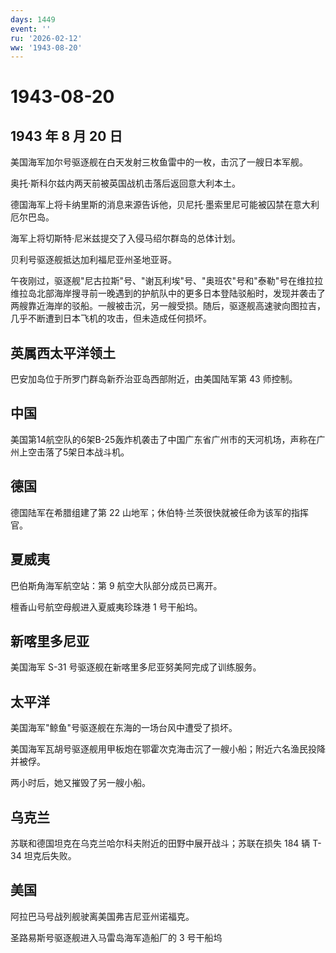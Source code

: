 ```yaml
---
days: 1449
event: ''
ru: '2026-02-12'
ww: '1943-08-20'
---
```


# 1943-08-20

## 1943 年 8 月 20 日

美国海军加尔号驱逐舰在白天发射三枚鱼雷中的一枚，击沉了一艘日本军舰。

奥托·斯科尔兹内两天前被英国战机击落后返回意大利本土。

德国海军上将卡纳里斯的消息来源告诉他，贝尼托·墨索里尼可能被囚禁在意大利厄尔巴岛。

海军上将切斯特·尼米兹提交了入侵马绍尔群岛的总体计划。

贝利号驱逐舰抵达加利福尼亚州圣地亚哥。

午夜刚过，驱逐舰"尼古拉斯"号、"谢瓦利埃"号、"奥班农"号和"泰勒"号在维拉拉维拉岛北部海岸搜寻前一晚遇到的护航队中的更多日本登陆驳船时，发现并袭击了两艘靠近海岸的驳船。一艘被击沉，另一艘受损。随后，驱逐舰高速驶向图拉吉，几乎不断遭到日本飞机的攻击，但未造成任何损坏。

## 英属西太平洋领土

巴安加岛位于所罗门群岛新乔治亚岛西部附近，由美国陆军第 43 师控制。

## 中国

美国第14航空队的6架B-25轰炸机袭击了中国广东省广州市的天河机场，声称在广州上空击落了5架日本战斗机。

## 德国

德国陆军在希腊组建了第 22
山地军；休伯特·兰茨很快就被任命为该军的指挥官。

## 夏威夷

巴伯斯角海军航空站：第 9 航空大队部分成员已离开。

檀香山号航空母舰进入夏威夷珍珠港 1 号干船坞。

## 新喀里多尼亚

美国海军 S-31 号驱逐舰在新喀里多尼亚努美阿完成了训练服务。

## 太平洋

美国海军"鲸鱼"号驱逐舰在东海的一场台风中遭受了损坏。

美国海军瓦胡号驱逐舰用甲板炮在鄂霍次克海击沉了一艘小船；附近六名渔民投降并被俘。

两小时后，她又摧毁了另一艘小船。

## 乌克兰

苏联和德国坦克在乌克兰哈尔科夫附近的田野中展开战斗；苏联在损失 184 辆
T-34 坦克后失败。

## 美国

阿拉巴马号战列舰驶离美国弗吉尼亚州诺福克。

圣路易斯号驱逐舰进入马雷岛海军造船厂的 3 号干船坞